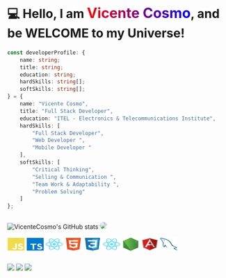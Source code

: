 <h1> 💻 Hello, I am 
<span style="
  font-size: 2rem;
  font-weight: bold;
  background: linear-gradient(to right, red, blue);
  -webkit-background-clip: text;
  background-clip: text;
  color: transparent;
">Vicente Cosmo</span>, and be WELCOME to my Universe! </h1>

```ts
const developerProfile: {
    name: string;
    title: string;
    education: string;
    hardSkills: string[];
    softSkills: string[];
} = {
    name: "Vicente Cosmo",
    title: "Full Stack Developer",
    education: "ITEL - Electronics & Telecommunications Institute",
    hardSkills: [
        "Full Stack Developer",
        "Web Developer ",
        "Mobile Developer "
    ],
    softSkills: [
        "Critical Thinking",
        "Selling & Communication ",
        "Team Work & Adaptability ",
        "Problem Solving"
    ]
};
```

<div> <br>
  <img 
      src="https://github-readme-stats.vercel.app/api?username=VicenteCosmo&show_icons=true&theme=tokyonight" 
      alt="VicenteCosmo's GitHub stats"
    >
  <img src="https://th.bing.com/th/id/R.ba6d7d37fa1e4ca966ac7328bf43b96c?rik=79CW1PjYQQpU1A&pid=ImgRaw&r=0" with="100" height="180" 
  style="margin-top: -100px; border-radius: 100%;"  
  >
</div>

<div style=""> <br>
  <img align="center" alt="Rafa-Js" height="30" width="40" src="https://raw.githubusercontent.com/devicons/devicon/master/icons/javascript/javascript-plain.svg">
  <img align="center" alt="Rafa-Ts" height="30" width="40" src="https://raw.githubusercontent.com/devicons/devicon/master/icons/typescript/typescript-plain.svg">
  <img align="center" alt="Rafa-React" height="30" width="40" src="https://raw.githubusercontent.com/devicons/devicon/master/icons/react/react-original.svg">
  <img align="center" alt="Rafa-HTML" height="30" width="40" src="https://raw.githubusercontent.com/devicons/devicon/master/icons/html5/html5-original.svg">
  <img align="center" alt="Rafa-CSS" height="30" width="40" src="https://raw.githubusercontent.com/devicons/devicon/master/icons/css3/css3-original.svg">
  <!-- React Native -->
<img align="center" alt="React-Native" height="30" width="40" src="https://raw.githubusercontent.com/devicons/devicon/master/icons/react/react-original.svg">

<!-- Node.js -->
<img align="center" alt="Nodejs" height="30" width="40" src="https://raw.githubusercontent.com/devicons/devicon/master/icons/nodejs/nodejs-original.svg">

<!-- Angular -->
<img align="center" alt="Angular" height="30" width="40" src="https://raw.githubusercontent.com/devicons/devicon/master/icons/angularjs/angularjs-original.svg">
<!-- MySQL -->
<img align="center" alt="MySQL" height="30" width="40" src="https://raw.githubusercontent.com/devicons/devicon/master/icons/mysql/mysql-original.svg">
</div>
  
  ##

 
<div> 
  <a href="https://www.linkedin.com/in/vicente-cosmo-a20b65312?utm_source=share&utm_campaign=share_via&utm_content=profile&utm_medium=android_app" target="_blank"><img src="https://img.shields.io/badge/LinkedIn-0077B5?style=for-the-badge&logo=linkedin&logoColor=white" target="_blank"></a>
  <a href="https://www.facebook.com/VicentCosmo" target="_blank"><img src="https://img.shields.io/badge/Facebook-1877F2?style=for-the-badge&logo=facebook&logoColor=white" target="_blank"></a>
  <a href="https://www.instagram.com/vicent_cosmo?igsh=d3RlMzVzM283aTdk" target="_blank"><img src="https://img.shields.io/badge/-Instagram-%23E4405F?style=for-the-badge&logo=instagram&logoColor=white" target="_blank"></a>
</div>
